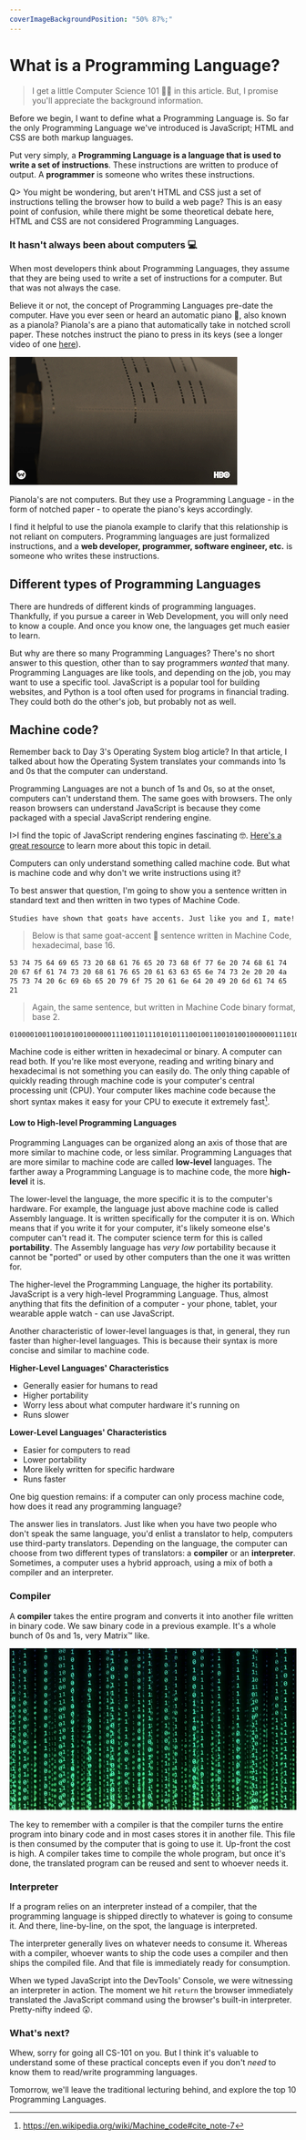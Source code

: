 ```yaml
---
coverImageBackgroundPosition: "50% 87%;"
---
```


# What is a Programming Language?

> I get a little Computer Science 101 👩‍🏫 in this article. But, I promise you'll appreciate the background information.

Before we begin, I want to define what a Programming Language is. So far the only Programming Language we've introduced is JavaScript; HTML and CSS are both markup languages.

Put very simply, a **Programming Language is a language that is used to write a set of instructions**. These instructions are written to produce of output. A **programmer** is someone who writes these instructions.

Q> You might be wondering, but aren't HTML and CSS just a set of instructions telling the browser how to build a web page? This is an easy point of confusion, while there might be some theoretical debate here, HTML and CSS are not considered Programming Languages.

### It hasn't always been about computers 💻

When most developers think about Programming Languages, they assume that they are being used to write a set of instructions for a computer. But that was not always the case.

Believe it or not, the concept of Programming Languages pre-date the computer. Have you ever seen or heard an automatic piano 🎹, also known as a pianola? Pianola's are a piano that automatically take in notched scroll paper. These notches instruct the piano to press in its keys (see a longer video of one [here](https://www.youtube.com/watch?v=xR8O6k_xuAA)).

![](public/assets/pianola.gif)

Pianola's are not computers. But they use a Programming Language - in the form of notched paper - to operate the piano's keys accordingly.

I find it helpful to use the pianola example to clarify that this relationship is not reliant on computers. Programming languages are just formalized instructions, and a **web developer, programmer, software engineer, etc.** is someone who writes these instructions.

## Different types of Programming Languages

There are hundreds of different kinds of programming languages. Thankfully, if you pursue a career in Web Development, you will only need to know a couple. And once you know one, the languages get much easier to learn.

But why are there so many Programming Languages? There's no short answer to this question, other than to say programmers _wanted_ that many. Programming Languages are like tools, and depending on the job, you may want to use a specific tool. JavaScript is a popular tool for building websites, and Python is a tool often used for programs in financial trading. They could both do the other's job, but probably not as well.

## Machine code?

Remember back to Day 3's Operating System blog article? In that article, I talked about how the Operating System translates your commands into 1s and 0s that the computer can understand.

Programming Languages are not a bunch of 1s and 0s, so at the onset, computers can't understand them. The same goes with browsers. The only reason browsers can understand JavaScript is because they come packaged with a special JavaScript rendering engine.

I>I find the topic of JavaScript rendering engines fascinating 🤓. [Here's a great resource](https://www.html5rocks.com/en/tutorials/internals/howbrowserswork/) to learn more about this topic in detail.

Computers can only understand something called machine code. But what is machine code and why don't we write instructions using it?

To best answer that question, I'm going to show you a sentence written in standard text and then written in two types of Machine Code.

`Studies have shown that goats have accents. Just like you and I, mate!`

> Below is that same goat-accent 🐐 sentence written in Machine Code, hexadecimal, base 16.

```binary
53 74 75 64 69 65 73 20 68 61 76 65 20 73 68 6f 77 6e 20 74 68 61 74 20 67 6f 61 74 73 20 68 61 76 65 20 61 63 63 65 6e 74 73 2e 20 20 4a 75 73 74 20 6c 69 6b 65 20 79 6f 75 20 61 6e 64 20 49 20 6d 61 74 65 21
```

> Again, the same sentence, but written in Machine Code binary format, base 2.

```binary
01000010011001010010000001110011011101010111001001100101001000000111010001101111001000000110010001110010011010010110111001101011001000000111100101101111011101010111001000100000010011110111011001100001011011000111010001101001011011100110010100101110
```

Machine code is either written in hexadecimal or binary. A computer can read both. If you're like most everyone, reading and writing binary and hexadecimal is not something you can easily do. The only thing capable of quickly reading through machine code is your computer's central processing unit (CPU). Your computer likes machine code because the short syntax makes it easy for your CPU to execute it extremely fast[^machinecode].

#### Low to High-level Programming Languages

Programming Languages can be organized along an axis of those that are more similar to machine code, or less similar. Programming Languages that are more similar to machine code are called **low-level** languages. The farther away a Programming Language is to machine code, the more **high-level** it is.

The lower-level the language, the more specific it is to the computer's hardware. For example, the language just above machine code is called Assembly language. It is written specifically for the computer it is on. Which means that if you write it for your computer, it's likely someone else's computer can't read it. The computer science term for this is called **portability**. The Assembly language has _very low_ portability because it cannot be "ported" or used by other computers than the one it was written for.

The higher-level the Programming Language, the higher its portability. JavaScript is a very high-level Programming Language. Thus, almost anything that fits the definition of a computer - your phone, tablet, your wearable apple watch - can use JavaScript.

Another characteristic of lower-level languages is that, in general, they run faster than higher-level languages. This is because their syntax is more concise and similar to machine code.

**Higher-Level Languages' Characteristics**

- Generally easier for humans to read
- Higher portability
- Worry less about what computer hardware it's running on
- Runs slower

**Lower-Level Languages' Characteristics**

- Easier for computers to read
- Lower portability
- More likely written for specific hardware
- Runs faster

One big question remains: if a computer can only process machine code, how does it read any programming language?

The answer lies in translators. Just like when you have two people who don't speak the same language, you'd enlist a translator to help, computers use third-party translators. Depending on the language, the computer can choose from two different types of translators: a **compiler** or an **interpreter**. Sometimes, a computer uses a hybrid approach, using a mix of both a compiler and an interpreter.

### Compiler

A **compiler** takes the entire program and converts it into another file written in binary code. We saw binary code in a previous example. It's a whole bunch of 0s and 1s, very Matrix™ like.

![](public/assets/matrix.jpg)

The key to remember with a compiler is that the compiler turns the entire program into binary code and in most cases stores it in another file. This file is then consumed by the computer that is going to use it. Up-front the cost is high. A compiler takes time to compile the whole program, but once it's done, the translated program can be reused and sent to whoever needs it.

### Interpreter

If a program relies on an interpreter instead of a compiler, that the programming language is shipped directly to whatever is going to consume it. And there, line-by-line, on the spot, the language is interpreted.

The interpreter generally lives on whatever needs to consume it. Whereas with a compiler, whoever wants to ship the code uses a compiler and then ships the compiled file. And that file is immediately ready for consumption.

When we typed JavaScript into the DevTools' Console, we were witnessing an interpreter in action. The moment we hit `return` the browser immediately translated the JavaScript command using the browser's built-in interpreter. Pretty-nifty indeed 😲.

### What's next?

Whew, sorry for going all CS-101 on you. But I think it's valuable to understand some of these practical concepts even if you don't _need_ to know them to read/write programming languages.

Tomorrow, we'll leave the traditional lecturing behind, and explore the top 10 Programming Languages.

[^machinecode]: https://en.wikipedia.org/wiki/Machine_code#cite_note-7
